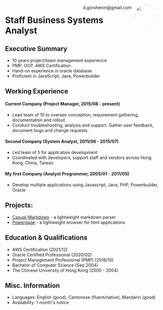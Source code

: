 <img style="float:right;border-radius:50%;width:70px;padding:6px" src="avatar-man.jpg" />

<span style="float:right;padding:6px"> 
  d.gorshenin@gmail.com
</span>

# Staff Business Systems Analyst  

## Executive Summary

* 10 years project/team management experience
* PMP, OCP, AWS Certification
* Hand-on experience in oracle database
* Proficient in JavaScript, Java, Powerbuilder

## Working Experience

#### Current Company (Project Manager, 2015/08 - present) 

* Lead team of 10 to oversee conception, requirement gathering, documentation and rollout.
* Conduct troubleshooting, analysis and support. Gather user feedback, document bugs and change requests.

#### Second Company (System Analyst, 2011/06 - 2015/07) 

* Led team of 5 for application development
* Coordinated with developers, support staff and vendors across Hong Kong, China, Taiwan

#### My first Company (Analyst Programmer, 2005/01 - 2011/05)

* Develop multiple applications using Javascript, Java, PHP, Powerbuilder, Oracle

## Projects: 

* [Casual-Markdown](https://github.com/casualwriter/powerpage) - a lightweight markdown parser
* [Powerpage](https://github.com/casualwriter/powerpage) - a lightweight browser for html applications

## Education & Qualifications

* AWS Certification (2021/12)
* Oracle Certified Professional (2020/02)
* Project Management Professional (PMP) (2018/10)
* Bachelor of Computer Science (Sep 2004)
* The Chinese University of Hong Kong (2000 - 2004)

## Misc. Information

* Languages: English (good), Cantonese (fluent/native), Mandarin (good)
* Availability: 1 month's notice
